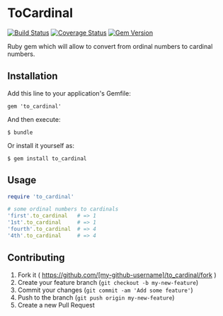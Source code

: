 # ToCardinal

[![Build Status](https://travis-ci.org/edudepetris/to_cardinal.svg?branch=master)](https://travis-ci.org/edudepetris/to_cardinal)
[![Coverage Status](https://img.shields.io/coveralls/edudepetris/to_cardinal.svg)](https://coveralls.io/r/edudepetris/to_cardinal)
[![Gem Version](https://badge.fury.io/rb/to_cardinal.svg)](http://badge.fury.io/rb/to_cardinal)


Ruby gem which will allow to convert from ordinal numbers to cardinal numbers.



## Installation

Add this line to your application's Gemfile:

    gem 'to_cardinal'

And then execute:

    $ bundle

Or install it yourself as:

    $ gem install to_cardinal

## Usage

```ruby
require 'to_cardinal'

# some ordinal numbers to cardinals
'first'.to_cardinal   # => 1
'1st'.to_cardinal     # => 1
'fourth'.to_cardinal  # => 4
'4th'.to_cardinal     # => 4

```

## Contributing

1. Fork it ( https://github.com/[my-github-username]/to_cardinal/fork )
2. Create your feature branch (`git checkout -b my-new-feature`)
3. Commit your changes (`git commit -am 'Add some feature'`)
4. Push to the branch (`git push origin my-new-feature`)
5. Create a new Pull Request
